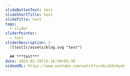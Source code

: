 ```yaml
---
slideButtonText: test
slideShortTitle: test
slideTitle: test
tags:
  - slider
sliderPointer:
  - test
sliderDescription: |-
  ![test](/assets/blog.svg "test")

  ## ***t﻿est***
date: 2023-02-10T15:16:50+05:30
videoURL: https://www.youtube.com/watch?v=v6LaVds4yeU
---
```


